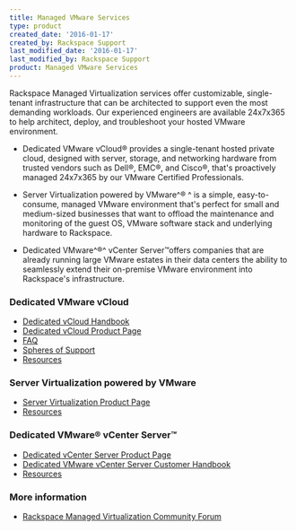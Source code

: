 ```yaml
---
title: Managed VMware Services
type: product
created_date: '2016-01-17'
created_by: Rackspace Support
last_modified_date: '2016-01-17'
last_modified_by: Rackspace Support
product: Managed VMware Services
---
```


Rackspace Managed Virtualization services offer customizable,
single-tenant infrastructure that can be architected to support even the
most demanding workloads. Our experienced engineers are available
24x7x365 to help architect, deploy, and troubleshoot your hosted VMware
environment.

-   Dedicated VMware vCloud&reg; provides a single-tenant hosted private
    cloud, designed with server, storage, and networking hardware from
    trusted vendors such as Dell&reg;, EMC&reg;, and Cisco&reg;, that's proactively
    managed 24x7x365 by our VMware Certified Professionals.

-   Server Virtualization powered by VMware^&reg; ^ is a simple,
    easy-to-consume, managed VMware environment that's perfect for small
    and medium-sized businesses that want to offload the maintenance and
    monitoring of the guest OS, VMware software stack and underlying
    hardware to Rackspace.

-   Dedicated VMware^&reg;^ vCenter Server&trade;offers companies that are already
    running large VMware estates in their data centers the ability to
    seamlessly extend their on-premise VMware environment into
    Rackspace's infrastructure.

###  Dedicated VMware vCloud

-   [Dedicated vCloud
    Handbook](http://docs.rackspace.com/vcloud/api/v1/bk-dedicated-vcloud-handbook/content/vcloud-common-front.html)
-   [Dedicated vCloud Product
    Page](http://www.rackspace.com/managed-virtualization/vmware-vcloud)
-   [FAQ](/howto/dedicated-vmware-vcloud-faq)
-   [Spheres of
    Support](/howto/dedicated-vmware-vcloud-support-coverage)
-   [Resources](http://www.rackspace.com/managed-virtualization/vmware-vcloud/resources/)

###  Server Virtualization powered by VMware

-   [Server Virtualization Product
    Page](http://www.rackspace.com/managed-virtualization/server-virtualization/)
-   [Resources](http://www.rackspace.com/managed-virtualization/server-virtualization/resources/)

###  Dedicated VMware&reg; vCenter Server&trade;

-   [Dedicated vCenter Server Product
    Page](http://www.rackspace.com/managed-virtualization/dedicated-vcenter/)
-   [Dedicated VMware vCenter Server Customer
    Handbook](http://docs.rackspace.com/vcenter/api/v1/bk-dedicated-vcenter-handbook/content/vcloud-common-front.html)
-   [Resources](http://www.rackspace.com/managed-virtualization/resources/)

###  More information

-   [Rackspace Managed Virtualization Community
    Forum](https://community.rackspace.com/products/f/52)
